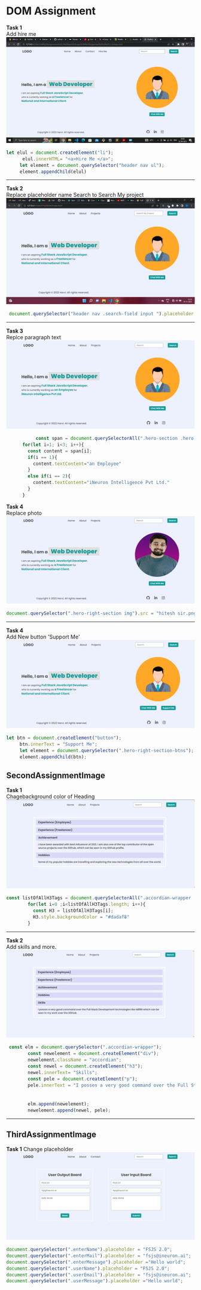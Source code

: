 # DOM Assignment
**Task 1** <br>
Add hire me
![](./firstAssignmentImage/task1Output.png)

``` Javascript
let elul = document.createElement("li");
      elul.innerHTML= "<a>Hire Me </a>";
     let element = document.querySelector("header nav ul");
     element.appendChild(elul)
```

---

**Task 2** <br>
Replace placeholder name Search to Search My project
![](./firstAssignmentImage/task2Output.png)
``` Javascript
 document.querySelector("header nav .search-field input ").placeholder ="Search My Project";
```

----

**Task 3**<br>
Replce paragraph text  
![](./firstAssignmentImage/task3Output.png)
``` Javascript
           const span = document.querySelectorAll(".hero-section .hero-left-section p span");
      for(let i=1; i<3; i++){
        const content = span[i];
        if(i == 1){
          content.textContent="an Employee"
        }
        else if(i == 2){
          content.textContent="iNeuron Intelligence Pvt Ltd."
        }
      }
```

**Task 4**<br>
Replace photo
![](./firstAssignmentImage/task4Output.png)
```Javascript
document.querySelector(".hero-right-section img").src = "hitesh sir.png"
```
---

**Task 4**<br>
Add New button 'Support Me'
![](./firstAssignmentImage/task5Output.png)
```Javascript
let btn = document.createElement("button");
     btn.innerText = "Support Me";
     let element = document.querySelector(".hero-right-section-btns");
     element.appendChild(btn);
```

## SecondAssignmentImage
**Task 1**<br>
Chagebackground color of Heading
![](./secondAssignmentImage/task1Output.png)
``` Javascript
const listOfAllH3Tags = document.querySelectorAll(".accordian-wrapper .accordian h3")
        for(let i=0 ;i<listOfAllH3Tags.length; i++){
          const H3 = listOfAllH3Tags[i];
          H3.style.backgroundColor = "#dadaf8"
        }
```

---
**Task 2** <br>
Add skills and more.
![](./secondAssignmentImage/task2Output.png)
```Javascript
 const elm = document.querySelector(".accordian-wrapper");
        const newelement = document.createElement("div");
        newelement.className = "accordian";
        const newel = document.createElement("h3");
        newel.innerText= "Skills";
        const pele = document.createElement("p");
        pele.innerText = "I posses a very good command over the Full Stack Development technologies like MERN can be see in my work over the Github";

        
        elm.append(newelement);
        newelement.append(newel, pele);
```

---

## ThirdAssignmentImage
**Task 1**
Change placeholder
![](./thirdAssignmentImage/task1Output.png)
```Javascript
document.querySelector(".enterName").placeholder = "FSJS 2.0";
document.querySelector(".enterMail").placeholder = "fsjs@ineuron.ai";
document.querySelector(".enterMessage").placeholder ="Hello world";
document.querySelector(".userName").placeholder = "FSJS 2.0";
document.querySelector(".userEmail").placeholder = "fsjs@ineuron.ai";
document.querySelector(".userMessage").placeholder ="Hello world";
```